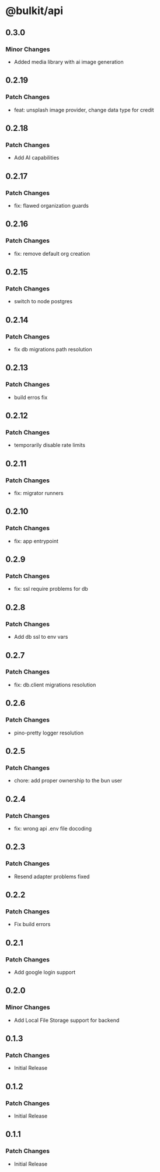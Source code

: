 # @bulkit/api

## 0.3.0

### Minor Changes

- Added media library with ai image generation

## 0.2.19

### Patch Changes

- feat: unsplash image provider, change data type for credit

## 0.2.18

### Patch Changes

- Add AI capabilities

## 0.2.17

### Patch Changes

- fix: flawed organization guards

## 0.2.16

### Patch Changes

- fix: remove default org creation

## 0.2.15

### Patch Changes

- switch to node postgres

## 0.2.14

### Patch Changes

- fix db migrations path resolution

## 0.2.13

### Patch Changes

- build erros fix

## 0.2.12

### Patch Changes

- temporarily disable rate limits

## 0.2.11

### Patch Changes

- fix: migrator runners

## 0.2.10

### Patch Changes

- fix: app entrypoint

## 0.2.9

### Patch Changes

- fix: ssl require problems for db

## 0.2.8

### Patch Changes

- Add db ssl to env vars

## 0.2.7

### Patch Changes

- fix: db.client migrations resolution

## 0.2.6

### Patch Changes

- pino-pretty logger resolution

## 0.2.5

### Patch Changes

- chore: add proper ownership to the bun user

## 0.2.4

### Patch Changes

- fix: wrong api .env file docoding

## 0.2.3

### Patch Changes

- Resend adapter problems fixed

## 0.2.2

### Patch Changes

- Fix build errors

## 0.2.1

### Patch Changes

- Add google login support

## 0.2.0

### Minor Changes

- Add Local File Storage support for backend

## 0.1.3

### Patch Changes

- Initial Release

## 0.1.2

### Patch Changes

- Initial Release

## 0.1.1

### Patch Changes

- Initial Release
